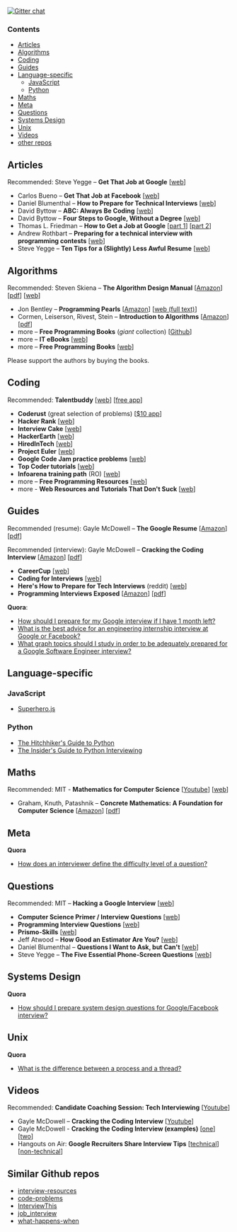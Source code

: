 [![Gitter chat](https://badges.gitter.im/andreis/interview.png)](https://gitter.im/andreis/interview)

### Contents

* [Articles](#articles)
* [Algorithms](#algorithms)
* [Coding](#coding)
* [Guides](#guides)
* [Language-specific](#language-specific)
    * [JavaScript](#javascript)
    * [Python](#python)
* [Maths](#maths)
* [Meta](#meta)
* [Questions](#questions)
* [Systems Design](#systemsdesign)
* [Unix](#unix)
* [Videos](#videos)
* [other repos](#similargithubrepos)


## Articles

Recommended: Steve Yegge – **Get That Job at Google** [[web][a_sy]]

* Carlos Bueno – **Get That Job at Facebook** [[web][a_cb]]
* Daniel Blumenthal – **How to Prepare for Technical Interviews** [[web][a_db3]]
* David Byttow – **ABC: Always Be Coding** [[web][a_db]]
* David Byttow – **Four Steps to Google, Without a Degree** [[web][a_db2]]
* Thomas L. Friedman – **How to Get a Job at Google** [[part 1][a_tf]] [[part 2][a_tf2]]
* Andrew Rothbart – **Preparing for a technical interview with programming contests** [[web][a_ar]]
* Steve Yegge – **Ten Tips for a (Slightly) Less Awful Resume** [[web][a_sy2]]

[a_cb]: https://www.facebook.com/notes/10150964382448920
[a_ar]: https://www.facebook.com/notes/10151298476823920
[a_db]: https://medium.com/tech-talk/d5f8051afce2
[a_db2]: https://medium.com/this-happened-to-me/8f381aa6bd5e
[a_db3]: http://dandreamsofcoding.com/2012/11/25/how-to-prepare-for-technical-interviews/
[a_sy]: http://steve-yegge.blogspot.co.uk/2008/03/get-that-job-at-google.html
[a_sy2]: http://steve-yegge.blogspot.co.uk/2007_09_01_archive.html
[a_tf]: http://mobile.nytimes.com/2014/02/23/opinion/sunday/friedman-how-to-get-a-job-at-google.html
[a_tf2]: http://mobile.nytimes.com/2014/04/20/opinion/sunday/friedman-how-to-get-a-job-at-google-part-2.html


## Algorithms

Recommended: Steven Skiena – **The Algorithm Design Manual** [[Amazon][b_tadm_amzn]] [[pdf][b_tadm_pdf]] [[web][b_tadm_web]]

* Jon Bentley – **Programming Pearls** [[Amazon][b_pp_amzn]] [[web (full text)][b_pp_web]]
* Cormen, Leiserson, Rivest, Stein – **Introduction to Algorithms** [[Amazon][b_clrs_amzn]] [[pdf][b_clrs_pdf]]
* more – **Free Programming Books** (*giant* collection) [[Github][b_fbp]]
* more – **IT eBooks** [[web][b_ite]]
* more – **Free Programming Books** [[web][b_fpbcom]]

Please support the authors by buying the books.

[b_clrs_amzn]: http://www.amazon.com/dp/0262033844
[b_clrs_pdf]: https://www.google.com/search?q=cormen+pdf
[b_fbp]: https://github.com/vhf/free-programming-books/blob/master/free-programming-books.md
[b_fpbcom]: http://www.freeprogrammingbook.com/
[b_ite]: http://it-ebooks.info/
[b_pp_amzn]: http://www.amazon.com/dp/8177588583
[b_pp_web]: http://www.cs.bell-labs.com/cm/cs/pearls/
[b_tadm_amzn]: http://www.amazon.com/dp/1848000693
[b_tadm_pdf]: https://www.google.com/search?q=skiena+algorithm+design+manual+pdf
[b_tadm_web]: http://www.algorist.com/


## Coding

Recommended: **Talentbuddy** [[web][c_tb]] [[free app][c_tb_app]]

* **Coderust** (great selection of problems) [[$10 app][c_cr]]
* **Hacker Rank** [[web][c_hr]]
* **Interview Cake** [[web][c_ic]]
* **HackerEarth** [[web][c_he]]
* **HiredInTech** [[web][c_hit]]
* **Project Euler** [[web][c_pe]]
* **Google Code Jam practice problems** [[web][c_gcj]]
* **Top Coder tutorials** [[web][c_tct]]
* **Infoarena training path** (RO) [[web][c_itp]]
* more – **Free Programming Resources** [[web][c_fpr]]
* more - **Web Resources and Tutorials That Don't Suck** [[web][c_p]]

[c_cr]: http://coderust.com/
[c_fpr]: http://resrc.io/
[c_gcj]: https://code.google.com/codejam/contests.html
[c_he]: http://www.hackerearth.com/
[c_hit]: http://www.hiredintech.com/
[c_hr]: https://www.hackerrank.com/
[c_ic]: https://www.interviewcake.com/
[c_itp]: http://www.infoarena.ro/training-path
[c_p]: http://pineapple.io/
[c_pe]: https://projecteuler.net/
[c_tb]: http://www.talentbuddy.co/
[c_tb_app]: https://itunes.apple.com/us/app/talentbuddy/id845593905
[c_tct]: http://www.topcoder.com/tc?d1=tutorials&d2=alg_index&module=Static


## Guides

Recommended (resume): Gayle McDowell –  **The Google Resume** [[Amazon][g_tgr_amzn]] [[pdf][g_tgr_pdf]]

Recommended (interview): Gayle McDowell – **Cracking the Coding Interview** [[Amazon][g_cci_amzn]] [[pdf][g_cci_pdf]]

* **CareerCup** [[web][g_cc]]
* **Coding for Interviews** [[web][g_cfi]]
* **Here's How to Prepare for Tech Interviews** (reddit) [[web][g_rd]]
* **Programming Interviews Exposed** [[Amazon][g_pie_amzn]] [[pdf][g_pie_pdf]]

**Quora**:
* [How should I prepare for my Google interview if I have 1 month left?](https://www.quora.com/Google-Interview-Questions/How-should-I-prepare-for-my-Google-interview-if-I-have-1-month-left)
* [What is the best advice for an engineering internship interview at Google or Facebook?](https://www.quora.com/What-is-the-best-advice-for-an-engineering-internship-interview-at-Google-or-Facebook)
* [What graph topics should I study in order to be adequately prepared for a Google Software Engineer interview?](https://www.quora.com/Google-Interview-Questions/What-graph-topics-should-I-study-in-order-to-be-adequately-prepared-for-a-Google-Software-Engineer-interview)

[g_cc]: http://www.careercup.com/
[g_cci_amzn]: http://www.amazon.com/dp/098478280X
[g_cci_pdf]: https://www.google.com/search?q=cracking+the+coding+interview+pdf
[g_cfi]: http://codingforinterviews.com/
[g_pie_amzn]: http://www.amazon.com/dp/047012167X
[g_pie_pdf]: https://www.google.com/search?q=programming+interviews+exposed+it-ebooks
[g_rd]: http://redd.it/1jov24
[g_tgr_amzn]: http://www.amazon.com/dp/0470927623
[g_tgr_pdf]: https://www.google.com/search?q=the+google+resume+pdf


## Language-specific

### JavaScript

* [Superhero.js](http://superherojs.com/)

### Python

* [The Hitchhiker's Guide to Python](http://docs.python-guide.org/en/latest/)
* [The Insider's Guide to Python Interviewing](http://www.toptal.com/python#hiring-guide)

## Maths

Recommended: MIT - **Mathematics for Computer Science** [[Youtube][m_mit_yt]] [[web][m_mit_web]]

* Graham, Knuth, Patashnik – **Concrete Mathematics: A Foundation for Computer Science** [[Amazon][m_cm_amzn]] [[pdf][m_cm_pdf]]

[m_cm_amzn]: http://www.amazon.com/dp/0201558025/
[m_cm_pdf]: https://www.google.co.uk/search?q=knuth+concrete+mathematics+pdf
[m_mit_web]: http://ocw.mit.edu/courses/electrical-engineering-and-computer-science/6-042j-mathematics-for-computer-science-fall-2010/
[m_mit_yt]: https://www.youtube.com/watch?v=L3LMbpZIKhQ&list=PLB7540DEDD482705B


## Meta

**Quora**

* [How does an interviewer define the difficulty level of a question?](http://www.quora.com/Programming-Interviews/How-does-an-interviewer-define-the-difficulty-level-of-a-question)


## Questions

Recommended: MIT – **Hacking a Google Interview** [[web][q_hgi]]

* **Computer Science Primer / Interview Questions** [[web][q_csp]]
* **Programming Interview Questions** [[web][q_piq]]
* **Prismo-Skills** [[web][q_ps]]
* Jeff Atwood – **How Good an Estimator Are You?** [[web][q_ja]]
* Daniel Blumenthal – **Questions I Want to Ask, but Can't** [[web][q_db]]
* Steve Yegge – **The Five Essential Phone-Screen Questions** [[web][q_feps]]

[q_db]: http://dandreamsofcoding.com/2013/03/01/questions-i-want-to-ask-but-cant/
[q_csp]: http://www.grokit.ca/spc/computer_science_review/
[q_feps]: https://sites.google.com/site/steveyegge2/five-essential-phone-screen-questions
[q_hgi]: https://courses.csail.mit.edu/iap/interview/materials.php
[q_ja]: http://blog.codinghorror.com/how-good-an-estimator-are-you/
[q_piq]: http://maxnoy.com/interviews.html
[q_ps]: http://prismoskills.appspot.com/freshers.jsp


## Systems Design

**Quora**

* [How should I prepare system design questions for Google/Facebook interview?](http://www.quora.com/Job-Interviews/How-should-I-prepare-system-design-questions-for-Google-Facebook-Interview)


## Unix

**Quora**

* [What is the difference between a process and a thread?](http://www.quora.com/What-is-the-difference-between-a-process-and-a-thread)


## Videos

Recommended: **Candidate Coaching Session: Tech Interviewing** [[Youtube][v_ccs]]

* Gayle McDowell – **Cracking the Coding Interview** [[Youtube][v_cci]]
* Gayle McDowell - **Cracking the Coding Interview (examples)** [[one][v_cci2]] [[two][v_cci3]]
* Hangouts on Air: **Google Recruiters Share Interview Tips** [[technical][v_gt]] [[non-technical][v_gnt]]

[v_cci]: http://youtu.be/rEJzOhC5ZtQ
[v_cci2]: http://youtu.be/aClxtDcdpsQ
[v_cci3]: http://youtu.be/2cf9xo1S134
[v_ccs]: http://youtu.be/oWbUtlUhwa8
[v_gt]: http://youtu.be/qc1owf2-220
[v_gnt]: http://youtu.be/DINxNbBOEoI

## Similar Github repos

* [interview-resources](https://github.com/davidhampgonsalves/interview-resources)
* [code-problems](https://github.com/blakeembrey/code-problems)
* [InterviewThis](https://github.com/ChiperSoft/InterviewThis)
* [job_interview](https://github.com/ruby-jokes/job_interview)
* [what-happens-when](https://github.com/alex/what-happens-when)
